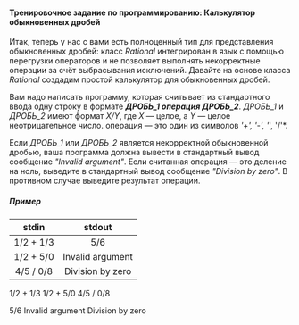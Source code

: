 #### Тренировочное задание по программированию: Калькулятор обыкновенных дробей ####

Итак, теперь у нас с вами есть полноценный тип для представления обыкновенных дробей: 
класс *Rational* интегрирован в язык с помощью перегрузки операторов и не позволяет выполнять 
некорректные операции за счёт выбрасывания исключений. Давайте на основе класса *Rational* 
создадим простой калькулятор для обыкновенных дробей.

Вам надо написать программу, которая считывает из стандартного ввода одну строку в формате 
***ДРОБЬ_1 операция ДРОБЬ_2***. *ДРОБЬ_1* и *ДРОБЬ_2* имеют формат *X/Y*, где *X* — целое, 
а *Y* — целое неотрицательное число. операция — это один из символов *'+', '-', '*', '/'*.

Если *ДРОБЬ_1* или *ДРОБЬ_2* является некорректной обыкновенной дробью, ваша программа должна 
вывести в стандартный вывод сообщение *"Invalid argument"*. Если считанная операция — это 
деление на ноль, выведите в стандартный вывод сообщение *"Division by zero"*. В противном 
случае выведите результат операции.

##### Пример #####
|             stdin              |             stdout             |
|:------------------------------:|:------------------------------:|
| 1/2 + 1/3                      | 5/6                            |
| 1/2 + 5/0                      | Invalid argument               |
| 4/5 / 0/8                      | Division by zero               |
1/2 + 1/3
1/2 + 5/0
4/5 / 0/8

5/6
Invalid argument
Division by zero